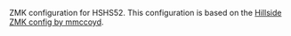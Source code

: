 ZMK configuration for HSHS52. 
This configuration is based on the [Hillside ZMK config by mmccoyd](https://github.com/mmccoyd/zmk-config).
